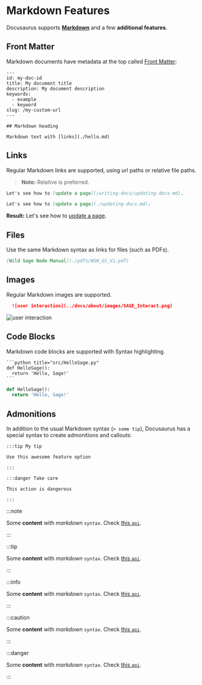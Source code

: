 
# Markdown Features

Docusaurus supports **[Markdown](https://daringfireball.net/projects/markdown/syntax)** and a few **additional features**.

## Front Matter

Markdown documents have metadata at the top called [Front Matter](https://jekyllrb.com/docs/front-matter/):

```text title="my-doc.md"
---
id: my-doc-id
title: My document title
description: My document description
keywords:
  - example
  - keyword
slug: /my-custom-url
---

## Markdown heading

Markdown text with [links](./hello.md)
```

## Links

Regular Markdown links are supported, using url paths or relative file paths.  

> **Note:** Relative is preferred.

```md
Let's see how to [update a page](/writing-docs/updating-docs.md).
```

```md
Let's see how to [update a page](./updating-docs.md).
```

**Result:** Let's see how to [update a page](./updating-docs.md).

## Files

Use the same Markdown syntax as links for files (such as PDFs). 

```md
[Wild Sage Node Manual](./pdfs/WSN_GS_V1.pdf)
```

## Images

Regular Markdown images are supported.

```md
  ![user interaction](../docs/about/images/SAGE_Interact.png)
```

![ user interaction](../docs/about/images/SAGE_Interact.png)


## Code Blocks

Markdown code blocks are supported with Syntax highlighting.

    ```python title="src/HelloSage.py"
    def HelloSage():
      return 'Hello, Sage!'
    ```

```python title="src/HelloSage.py"
def HelloSage():
  return 'Hello, Sage!'
```

## Admonitions

In addition to the usual Markdown syntax (`> some tip`), Docusaurus has a special syntax to create admonitions and callouts:

    :::tip My tip

    Use this awesome feature option

    :::

    :::danger Take care

    This action is dangerous

    :::




:::note

Some **content** with _markdown_ `syntax`. Check [this `api`](#).

:::

:::tip

Some **content** with _markdown_ `syntax`. Check [this `api`](#).

:::

:::info

Some **content** with _markdown_ `syntax`. Check [this `api`](#).

:::

:::caution

Some **content** with _markdown_ `syntax`. Check [this `api`](#).

:::

:::danger

Some **content** with _markdown_ `syntax`. Check [this `api`](#).

:::
